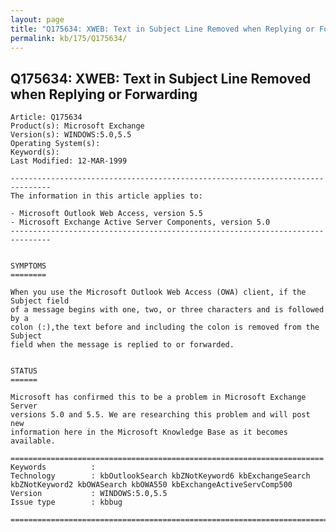 ```yaml
---
layout: page
title: "Q175634: XWEB: Text in Subject Line Removed when Replying or Forwarding"
permalink: kb/175/Q175634/
---
```


## Q175634: XWEB: Text in Subject Line Removed when Replying or Forwarding

	Article: Q175634
	Product(s): Microsoft Exchange
	Version(s): WINDOWS:5.0,5.5
	Operating System(s): 
	Keyword(s): 
	Last Modified: 12-MAR-1999
	
	-------------------------------------------------------------------------------
	The information in this article applies to:
	
	- Microsoft Outlook Web Access, version 5.5 
	- Microsoft Exchange Active Server Components, version 5.0 
	-------------------------------------------------------------------------------
	
	
	SYMPTOMS
	========
	
	When you use the Microsoft Outlook Web Access (OWA) client, if the Subject field
	of a message begins with one, two, or three characters and is followed by a
	colon (:),the text before and including the colon is removed from the Subject
	field when the message is replied to or forwarded.
	
	
	STATUS
	======
	
	Microsoft has confirmed this to be a problem in Microsoft Exchange Server
	versions 5.0 and 5.5. We are researching this problem and will post new
	information here in the Microsoft Knowledge Base as it becomes available.
	
	======================================================================
	Keywords          :  
	Technology        : kbOutlookSearch kbZNotKeyword6 kbExchangeSearch kbZNotKeyword2 kbOWASearch kbOWA550 kbExchangeActiveServComp500
	Version           : WINDOWS:5.0,5.5
	Issue type        : kbbug
	
	=============================================================================
	
